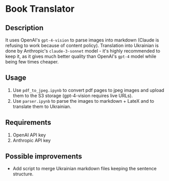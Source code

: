 # Book Translator

## Description
It uses OpenAI's `gpt-4-vision` to parse images into markdown (Claude is refusing to work because of content policy). Translation into Ukrainian is done by Anthropic's `claude-3-sonnet` model - it's highly recommended to keep it, as it gives much better quality than OpenAI's `gpt-4` model while being few times cheaper.

## Usage

1. Use `pdf_to_jpeg.ipynb` to convert pdf pages to jpeg images and upload them to the S3 storage (gpt-4-vision requires live URLs).
2. Use `parser.ipynb` to parse the images to markdown + LateX and to translate them to Ukrainian.

## Requirements
1. OpenAI API key
2. Anthropic API key

## Possible improvements
- Add script to merge Ukrainian markdown files keeping the sentence structure.
